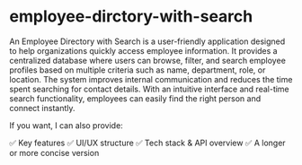 # employee-dirctory-with-search
An Employee Directory with Search is a user-friendly application designed to help organizations quickly access employee information. It provides a centralized database where users can browse, filter, and search employee profiles based on multiple criteria such as name, department, role, or location. The system improves internal communication and reduces the time spent searching for contact details. With an intuitive interface and real-time search functionality, employees can easily find the right person and connect instantly.

If you want, I can also provide:

✅ Key features
✅ UI/UX structure
✅ Tech stack & API overview
✅ A longer or more concise version
